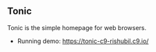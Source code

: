 Tonic
---
Tonic is the simple homepage for web browsers.
 - Running demo: <https://tonic-c9-rishubil.c9.io/>